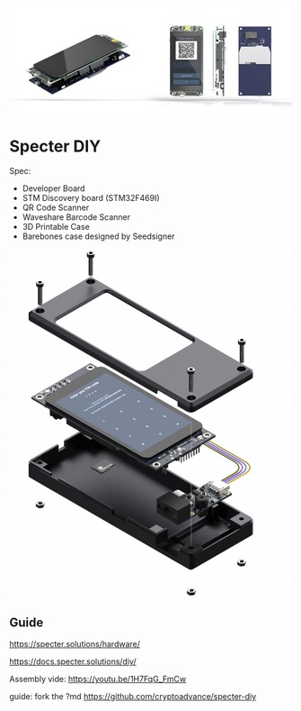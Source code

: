 ![cover](assets/cover.jpeg)

# Specter DIY

Spec:

- Developer Board
- STM Discovery board (STM32F469I)
- QR Code Scanner
- Waveshare Barcode Scanner
- 3D Printable Case
- Barebones case designed by Seedsigner

![device view](assets/2.jpeg)

## Guide

https://specter.solutions/hardware/

https://docs.specter.solutions/diy/

Assembly vide: https://youtu.be/1H7FqG_FmCw

guide: fork the ?md https://github.com/cryptoadvance/specter-diy
